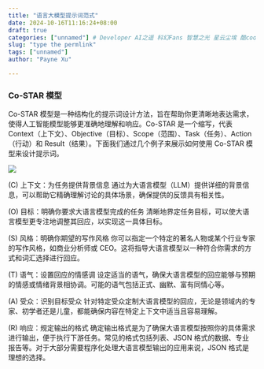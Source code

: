 ```yaml
---
title: "语言大模型提示词范式"
date: 2024-10-16T11:16:24+08:00
draft: true
categories: ["unnamed"] # Developer AI之遥 科幻Fans 智慧之光 星云尘埃 酷cool玩 读书 随笔
slug: "type the permlink"
tags: ["unnamed"]
author: "Payne Xu"

---
```



### Co-STAR 模型

Co-STAR 模型是一种结构化的提示词设计方法，旨在帮助你更清晰地表达需求，使得人工智能模型能够更准确地理解和响应。Co-STAR 是一个缩写，代表 Context（上下文）、Objective（目标）、Scope（范围）、Task（任务）、Action（行动）和 Result（结果）。下面我们通过几个例子来展示如何使用 Co-STAR 模型来设计提示词。


![](https://fliaping-blog.oss-rg-china-mainland.aliyuncs.com/storage/2024-10-17/21-44/20241016_105449_image.png)



(C) 上下文：为任务提供背景信息 通过为大语言模型（LLM）提供详细的背景信息，可以帮助它精确理解讨论的具体场景，确保提供的反馈具有相关性。

(O) 目标：明确你要求大语言模型完成的任务 清晰地界定任务目标，可以使大语言模型更专注地调整其回应，以实现这一具体目标。

(S) 风格：明确你期望的写作风格 你可以指定一个特定的著名人物或某个行业专家的写作风格，如商业分析师或 CEO。这将指导大语言模型以一种符合你需求的方式和词汇选择进行回应。

(T) 语气：设置回应的情感调 设定适当的语气，确保大语言模型的回应能够与预期的情感或情绪背景相协调。可能的语气包括正式、幽默、富有同情心等。

(A) 受众：识别目标受众 针对特定受众定制大语言模型的回应，无论是领域内的专家、初学者还是儿童，都能确保内容在特定上下文中适当且容易理解。

(R) 响应：规定输出的格式 确定输出格式是为了确保大语言模型按照你的具体需求进行输出，便于执行下游任务。常见的格式包括列表、JSON 格式的数据、专业报告等。对于大部分需要程序化处理大语言模型输出的应用来说，JSON 格式是理想的选择。